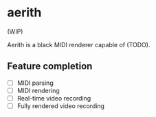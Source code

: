 # aerith

(WIP)

Aerith is a black MIDI renderer capable of (TODO).

## Feature completion

- [ ] MIDI parsing
- [ ] MIDI rendering
- [ ] Real-time video recording
- [ ] Fully rendered video recording
